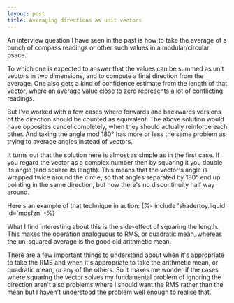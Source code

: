 ```yaml
---
layout: post
title: Averaging directions as unit vectors
---
```

An interview question I have seen in the past is how to take the average
of a bunch of compass readings or other such values in a
modular/circular psace.

To which one is expected to answer that the values can be summed as unit
vectors in two dimensions, and to compute a final direction from the
average.  One also gets a kind of confidence estimate from the length of
that vector, where an average value close to zero represents a lot of
conflicting readings.

But I've worked with a few cases where forwards and backwards versions
of the direction should be counted as equivalent.  The above solution
would have opposites cancel completely, when they should actually
reinforce each other.  And taking the angle mod 180° has more or less
the same problem as trying to average angles instead of vectors.

It turns out that the solution here is almost as simple as in the first
case.  If you regard the vector as a complex number then by squaring it
you double its angle (and square its length).  This means that the
vector's angle is wrapped twice around the circle, so that angles
separated by 180° end up pointing in the same direction, but now there's
no discontinuity half way around.

Here's an example of that technique in action:
{%- include 'shadertoy.liquid' id='mdsfzn' -%}

What I find interesting about this is the side-effect of squaring the
length.  This makes the operation analoguous to RMS, or quadratic mean,
whereas the un-squared average is the good old arithmetic mean.

There are a few important things to understand about when it's
appropriate to take the RMS and when it's appropriate to take the
arithmetic mean, or quadratic mean, or any of the others.  So it makes
me wonder if the cases where squaring the vector solves my fundamental
problem of ignoring the direction aren't also problems where I should
want the RMS rather than the mean but I haven't understood the problem
well enough to realise that.

[mean]: <https://en.wikipedia.org/wiki/Mean>
[Hölder mean]: <https://en.wikipedia.org/wiki/Generalized_mean>
